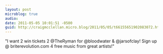 ```yaml
---
layout: post
microblog: true
audio: 
date: 2011-05-05 10:01:51 -0500
guid: http://craigmcclellan.micro.blog/2011/05/05/t66155651902083072.html
---
```

"I want 2 win tickets 2 @TheRyman for @bloodwater &amp; @jarsofclay! Sign up @ briterevolution.com 4 free music from great artists!"
